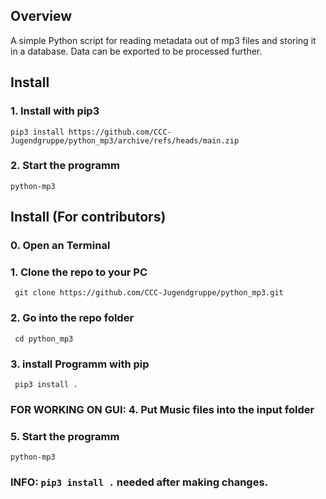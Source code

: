 ## Overview 
A simple Python script for reading metadata out of mp3 files and storing it in a database. Data can be exported to be processed further. 

## Install
### 1. Install with pip3
```pip3 install https://github.com/CCC-Jugendgruppe/python_mp3/archive/refs/heads/main.zip```
### 2. Start the programm
```python-mp3```

## Install (For contributors)
### 0. Open an Terminal
### 1. Clone the repo to your PC
``` git clone https://github.com/CCC-Jugendgruppe/python_mp3.git```
### 2. Go into the repo folder
``` cd python_mp3```
### 3. install Programm with pip
``` pip3 install .```
### FOR WORKING ON GUI: 4. Put Music files into the input folder
### 5. Start the programm
```python-mp3```

### INFO: ```pip3 install .``` needed after making changes. 
